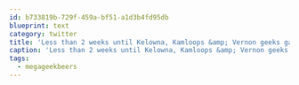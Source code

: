 ```yaml
---
id: b733819b-729f-459a-bf51-a1d3b4fd95db
blueprint: text
category: twitter
title: 'Less than 2 weeks until Kelowna, Kamloops &amp; Vernon geeks gather for the 1st ever #megageekbeers. Are you coming? meetup.com/DigitalOkanaga…'
caption: 'Less than 2 weeks until Kelowna, Kamloops &amp; Vernon geeks gather for the 1st ever <span class="hashtag hashtag_local">#<a href="http://tweettemp.darylchymko.ca/?tag=megageekbeers">megageekbeers</a>. Are you coming? <a href="http://www.meetup.com/DigitalOkanagan/events/228438731/" title="http://www.meetup.com/DigitalOkanagan/events/228438731/" class="link link_untco">meetup.com/DigitalOkanaga…</a>'
tags:
  - megageekbeers
---
```

